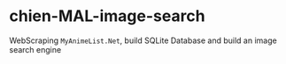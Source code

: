 # chien-MAL-image-search
WebScraping `MyAnimeList.Net`, build SQLite Database and build an image search engine
